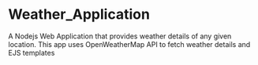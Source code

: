 # Weather_Application
A Nodejs Web Application that provides weather details of any given location. 
This app uses OpenWeatherMap API to fetch weather details and EJS templates
